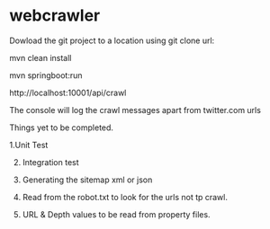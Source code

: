 # webcrawler

Dowload the git project to a location using git clone url:


mvn clean install

mvn springboot:run

http://localhost:10001/api/crawl

The console will log the crawl messages apart from twitter.com urls

Things yet to be completed.

1.Unit Test

2. Integration test

3. Generating the sitemap xml or json

4. Read from the robot.txt to look for the urls not tp crawl.

5. URL & Depth values to be read from property files.

